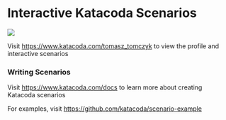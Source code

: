 # Interactive Katacoda Scenarios

[![](http://shields.katacoda.com/katacoda/tomasz_tomczyk/count.svg)](https://www.katacoda.com/tomasz_tomczyk "Get your profile on Katacoda.com")

Visit https://www.katacoda.com/tomasz_tomczyk to view the profile and interactive scenarios

### Writing Scenarios
Visit https://www.katacoda.com/docs to learn more about creating Katacoda scenarios

For examples, visit https://github.com/katacoda/scenario-example
